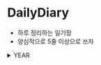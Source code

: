 # DailyDiary
* 하루 정리하는 일기장
* 양심적으로 5줄 이상으로 쓰자

<details>
    <summary>YEAR</summary>

* [2024](https://github.com/BangYunseo/DailyDiary/tree/main/2024)
* [2025](https://github.com/BangYunseo/DailyDiary/tree/main/2025)

</details>
